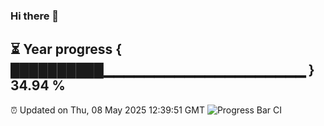 ### Hi there 👋
⏳ Year progress { ██████████▁▁▁▁▁▁▁▁▁▁▁▁▁▁▁▁▁▁▁▁ } 34.94 %
---
⏰ Updated on Thu, 08 May 2025 12:39:51 GMT
![Progress Bar CI](https://github.com/liununu/liununu/workflows/Progress%20Bar%20CI/badge.svg)
